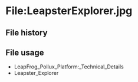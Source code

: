 # File:LeapsterExplorer.jpg
## File history
## File usage
* LeapFrog_Pollux_Platform:_Technical_Details
* Leapster_Explorer
